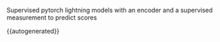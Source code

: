 Supervised pytorch lightning models with an encoder and a
supervised measurement to predict scores


{{autogenerated}}